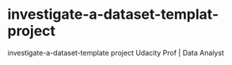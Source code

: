 # investigate-a-dataset-templat-project
investigate-a-dataset-template project Udacity Prof | Data Analyst
